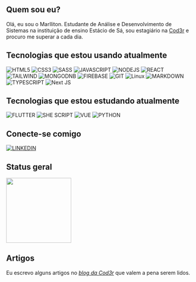 ## Quem sou eu?
Olá, eu sou o Marlliton. Estudante de Análise e Desenvolvimento de Sistemas na instituição de ensino Estácio de Sá, sou estagiário na [Cod3r](https://www.cod3r.com.br/)  e procuro me superar a cada dia.
## Tecnologias que estou usando atualmente
![HTML5](https://img.shields.io/badge/HTML5-E34F26?style=for-the-badge&logo=html5&logoColor=white)
![CSS3](https://img.shields.io/badge/CSS3-1572B6?style=for-the-badge&logo=css3&logoColor=white)
![SASS](https://img.shields.io/badge/Sass-CC6699?style=for-the-badge&logo=sass&logoColor=white)
![JAVASCRIPT](https://img.shields.io/badge/JavaScript-323330?style=for-the-badge&logo=javascript&logoColor=F7DF1E)
![NODEJS](https://img.shields.io/badge/Node.js-43853D?style=for-the-badge&logo=node.js&logoColor=white)
![REACT](https://img.shields.io/badge/React-20232A?style=for-the-badge&logo=react&logoColor=61DAFB)
![TAILWIND](https://img.shields.io/badge/Tailwind_CSS-38B2AC?style=for-the-badge&logo=tailwind-css&logoColor=white)
![MONGODNB](https://img.shields.io/badge/MongoDB-4EA94B?style=for-the-badge&logo=mongodb&logoColor=white)
![FIREBASE](https://img.shields.io/badge/firebase-%23039BE5.svg?style=for-the-badge&logo=firebase)
![GIT](https://img.shields.io/badge/GIT-E44C30?style=for-the-badge&logo=git&logoColor=white)
![Linux](https://img.shields.io/badge/Linux-FCC624?style=for-the-badge&logo=linux&logoColor=black)
![MARKDOWN](https://img.shields.io/badge/Markdown-000000?style=for-the-badge&logo=markdown&logoColor=white)
![TYPESCRIPT](https://img.shields.io/badge/TypeScript-007ACC?style=for-the-badge&logo=typescript&logoColor=white)
![Next JS](https://img.shields.io/badge/Next-black?style=for-the-badge&logo=next.js&logoColor=white)
 
 ## Tecnologias que estou estudando atualmente
 ![FLUTTER](https://img.shields.io/badge/Flutter-02569B?style=for-the-badge&logo=flutter&logoColor=white)
 ![SHE SCRIPT]( 	https://img.shields.io/badge/Shell_Script-121011?style=for-the-badge&logo=gnu-bash&logoColor=white)
 ![VUE](https://img.shields.io/badge/Vue.js-35495E?style=for-the-badge&logo=vue.js&logoColor=4FC08D)
 ![PYTHON](https://img.shields.io/badge/Python-3776AB?style=for-the-badge&logo=python&logoColor=white)
 
 ## Conecte-se comigo
 [![LINKEDIN](https://img.shields.io/badge/LinkedIn-0077B5?style=for-the-badge&logo=linkedin&logoColor=white)](https://www.linkedin.com/in/marlliton/)

## Status geral
 <img height="175em" src="https://github-readme-stats.vercel.app/api?username=Marlliton&show_icons=true&hide=contribs,issues&theme=tokyonight&include_all_commits=true&count_private=true"/>

## Artigos
Eu escrevo alguns artigos no [*blog da Cod3r*](https://blog.cod3r.com.br/author/marlliton-dias/) que valem a pena serem lidos.
